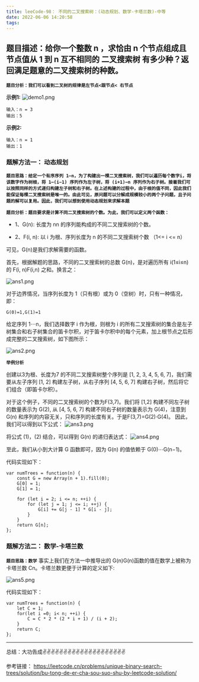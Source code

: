 ```yaml
---
title: leeCode-98： 不同的二叉搜索树：(动态规划、数学-卡塔兰数)-中等
date: 2022-06-06 14:20:58
tags:
---
```

<meta name="referrer" content="no-referrer"/>

## 题目描述：给你一个整数 n ，求恰由 n 个节点组成且节点值从 1 到 n 互不相同的 二叉搜索树 有多少种？返回满足题意的二叉搜索树的种数。

**`题目分析：我们可以看到二叉树的规律是左节点<跟节点< 右节点`**

**示例1:**
![demo1.png](https://upload-images.jianshu.io/upload_images/11846892-4f203d137c8782e1.png?imageMogr2/auto-orient/strip%7CimageView2/2/w/1240)
```
输入：n = 3
输出：5
```
**示例2:**

```
输入：n = 1
输出：1
```



### 题解方法一： 动态规划

**`题目思路：给定一个有序序列 1⋯n，为了构建出一棵二叉搜索树，我们可以遍历每个数字i，将该数字作为树根，将 1⋯(i−1) 序列作为左子树，将 (i+1)⋯n 序列作为右子树。接着我们可以按照同样的方式递归构建左子树和右子树。在上述构建的过程中，由于根的值不同，因此我们能保证每棵二叉搜索树是唯一的。由此可见，原问题可以分解成规模较小的两个子问题，且子问题的解可以复用。因此，我们可以想到使用动态规划来求解本题`**

**`题目分析：题目要求是计算不同二叉搜索树的个数。为此，我们可以定义两个函数：`**

* 1、G(n): 长度为 nn 的序列能构成的不同二叉搜索树的个数。

* 2、F(i, n): 以 i 为根、序列长度为 n 的不同二叉搜索树个数 （1<= i <= n）

可见，G(n)是我们求解需要的函数。

首先，根据解题的思路，不同的二叉搜索树的总数 G(n)，是对遍历所有 i(1≤i≤n) 的 F(i, n)F(i,n) 之和。换言之：

![ans1.png](https://upload-images.jianshu.io/upload_images/11846892-c5b48f12d85d1ffb.png?imageMogr2/auto-orient/strip%7CimageView2/2/w/1240)

对于边界情况，当序列长度为 1（只有根）或为 0（空树）时，只有一种情况，即：
```
G(0)=1,G(1)=1
```
给定序列 1⋯n，我们选择数字 i 作为根，则根为 i 的所有二叉搜索树的集合是左子树集合和右子树集合的笛卡尔积，对于笛卡尔积中的每个元素，加上根节点之后形成完整的二叉搜索树，如下图所示：

![ans2.png](https://upload-images.jianshu.io/upload_images/11846892-27c9a147947eaf27.png?imageMogr2/auto-orient/strip%7CimageView2/2/w/1240)

**`举例分析`**

创建以3为根、长度为7 的不同二叉搜索树整个序列是 [1, 2, 3, 4, 5, 6, 7]，我们需要从左子序列 [1, 2] 构建左子树，从右子序列 [4, 5, 6, 7] 构建右子树，然后将它们组合（即笛卡尔积）。

对于这个例子，不同的二叉搜索树的个数为F(3,7)。我们将 [1,2] 构建不同左子树的数量表示为 G(2), 从 [4, 5, 6, 7] 构建不同右子树的数量表示为 G(4)，注意到 G(n) 和序列的内容无关，只和序列的长度有关。于是F(3,7)=G(2)⋅G(4)。 因此，我们可以得到以下公式：
![ans3.png](https://upload-images.jianshu.io/upload_images/11846892-951ad8ad3f357934.png?imageMogr2/auto-orient/strip%7CimageView2/2/w/1240)

将公式 (1)，(2) 结合，可以得到 G(n) 的递归表达式：
![ans4.png](https://upload-images.jianshu.io/upload_images/11846892-82da2a211924920b.png?imageMogr2/auto-orient/strip%7CimageView2/2/w/1240)

至此，我们从小到大计算 G 函数即可，因为 G(n) 的值依赖于 G(0)⋯G(n−1)。

代码实现如下：

```
var numTrees = function(n) {
    const G = new Array(n + 1).fill(0);
    G[0] = 1;
    G[1] = 1;

    for (let i = 2; i <= n; ++i) {
        for (let j = 1; j <= i; ++j) {
            G[i] += G[j - 1] * G[i - j];
        }
    }
    return G[n];
};
```

### 题解方法二： 数学-卡塔兰数

**`题目思路：数学`**
事实上我们在方法一中推导出的 G(n)G(n)函数的值在数学上被称为卡塔兰数 Cn。卡塔兰数更便于计算的定义如下:

![ans5.png](https://upload-images.jianshu.io/upload_images/11846892-eb444c7c6f90152b.png?imageMogr2/auto-orient/strip%7CimageView2/2/w/1240)

代码实现如下：

```
var numTrees = function(n) {
    let C = 1;
    for(let i =0; i< n; ++i) {
        C = C * 2 * (2 * i + 1) / (i + 2);
    }
    return C;
};
```

 ---
总结：大功告成✌️✌️✌️✌️✌️✌️✌️✌️✌️✌️✌️✌️✌️✌️✌️✌️✌️✌️✌️✌️

参考链接：
https://leetcode.cn/problems/unique-binary-search-trees/solution/bu-tong-de-er-cha-sou-suo-shu-by-leetcode-solution/


